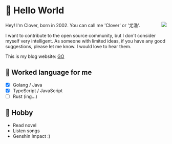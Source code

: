 # 🥳 Hello World

<img align="right" src="https://github-readme-stats.vercel.app/api?username=Clover-You">

Hey! I'm Clover, born in 2002. You can call me 'Clover' or '尤渔'. 

I want to contribute to the open source community, but I don't consider myself very intelligent. As someone with limited ideas, if you have any good suggestions, please let me know. I would love to hear them.

This is my blog website: <a target="_blank" href="https://www.ctong.top"> GO </a>

## 💬 Worked language for me

- [x] Golang / Java
- [x] TypeScript / JavaScript
- [ ] Rust (ing...)

## 👀 Hobby
- Read novel
- Listen songs
- Genshin Impact :)
